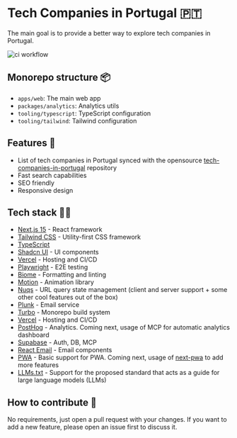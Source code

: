 # Tech Companies in Portugal 🇵🇹

The main goal is to provide a better way to explore tech companies in Portugal.

![ci workflow](https://github.com/alexmarqs/tech-companies-portugal-app/actions/workflows/ci.yml/badge.svg)

## Monorepo structure 📦

- `apps/web`: The main web app
- `packages/analytics`: Analytics utils
- `tooling/typescript`: TypeScript configuration
- `tooling/tailwind`: Tailwind configuration

## Features 🚀

- List of tech companies in Portugal synced with the opensource [tech-companies-in-portugal](https://github.com/marmelo/tech-companies-in-portugal) repository
- Fast search capabilities
- SEO friendly
- Responsive design

## Tech stack 🧑‍💻

- [Next.js 15](https://nextjs.org/) - React framework
- [Tailwind CSS](https://tailwindcss.com/) - Utility-first CSS framework
- [TypeScript](https://www.typescriptlang.org/)
- [Shadcn UI](https://ui.shadcn.com) - UI components
- [Vercel](https://vercel.com/) - Hosting and CI/CD
- [Playwright](https://playwright.dev/) - E2E testing
- [Biome](https://biomejs.dev/) - Formatting and linting
- [Motion](https://motion.dev/) - Animation library
- [Nuqs](https://nuqs.47ng.com) - URL query state management (client and server support + some other cool features out of the box)
- [Plunk](https://useplunk.com/) - Email service
- [Turbo](https://turbo.build/) - Monorepo build system
- [Vercel](https://vercel.com/) - Hosting and CI/CD
- [PostHog](https://posthog.com/) - Analytics. Coming next, usage of MCP for automatic analytics dashboard
- [Supabase](https://supabase.com/) - Auth, DB, MCP
- [React Email](https://react.email/) - Email components
- [PWA](https://developer.mozilla.org/en-US/docs/Web/Progressive_web_apps) - Basic support for PWA. Coming next, usage of [next-pwa](https://github.com/shadowwalker/next-pwa) to add more features
- [LLMs.txt](https://llmstxt.org/) - Support for the proposed standard that acts as a guide for large language models (LLMs)


## How to contribute 🤝

No requirements, just open a pull request with your changes.
If you want to add a new feature, please open an issue first to discuss it.